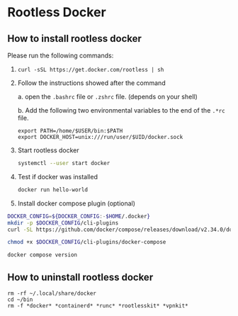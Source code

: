 # Rootless Docker



## How to install rootless docker

Please run the following commands:

1. `curl -sSL https://get.docker.com/rootless | sh`
2. Follow the instructions showed after the command

    a. open the `.bashrc` file or `.zshrc` file. (depends on your shell)

    b. Add the following two environmental variables to the end of the `.*rc` file.

    ```shell
    export PATH=/home/$USER/bin:$PATH
    export DOCKER_HOST=unix:///run/user/$UID/docker.sock
    ```

3. Start rootless docker

    ```bash
    systemctl --user start docker
    ```

4. Test if docker was installed

    ```bash
    docker run hello-world
    ```
5. Install docker compose plugin (optional)

```bash
DOCKER_CONFIG=${DOCKER_CONFIG:-$HOME/.docker}
mkdir -p $DOCKER_CONFIG/cli-plugins
curl -SL https://github.com/docker/compose/releases/download/v2.34.0/docker-compose-linux-x86_64 -o $DOCKER_CONFIG/cli-plugins/docker-compose
```

```bash
chmod +x $DOCKER_CONFIG/cli-plugins/docker-compose
```

```bash
docker compose version
```

## How to uninstall rootless docker

```shell
rm -rf ~/.local/share/docker
cd ~/bin
rm -f *docker* *containerd* *runc* *rootlesskit* *vpnkit*
```
